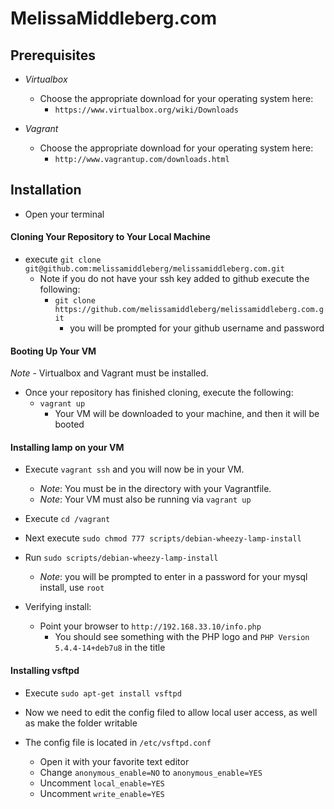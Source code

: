 # MelissaMiddleberg.com

## Prerequisites

  + *Virtualbox*
    + Choose the appropriate download for your operating system here:
      + `https://www.virtualbox.org/wiki/Downloads`

  + *Vagrant*
    + Choose the appropriate download for your operating system here:
      + `http://www.vagrantup.com/downloads.html`

## Installation

  + Open your terminal

#### Cloning Your Repository to Your Local Machine

  + execute `git clone git@github.com:melissamiddleberg/melissamiddleberg.com.git`
    + Note if you do not have your ssh key added to github execute the following:
      + `git clone https://github.com/melissamiddleberg/melissamiddleberg.com.git`
        + you will be prompted for your github username and password

#### Booting Up Your VM

*Note* - Virtualbox and Vagrant must be installed.

  + Once your repository has finished cloning, execute the following:
    + `vagrant up`
      + Your VM will be downloaded to your machine, and then it will be booted

#### Installing lamp on your VM

  + Execute `vagrant ssh` and you will now be in your VM.
    + *Note*: You must be in the directory with your Vagrantfile.
    + *Note*: Your VM must also be running via `vagrant up`

  + Execute `cd /vagrant`
  + Next execute `sudo chmod 777 scripts/debian-wheezy-lamp-install`
  + Run `sudo scripts/debian-wheezy-lamp-install`
    + *Note*: you will be prompted to enter in a password for your mysql install, use `root`
  + Verifying install:
    + Point your browser to `http://192.168.33.10/info.php`
      + You should see something with the PHP logo and `PHP Version 5.4.4-14+deb7u8` in the title

#### Installing vsftpd

  + Execute `sudo apt-get install vsftpd`

  + Now we need to edit the config filed to allow local user access, as well as make the folder writable

  + The config file is located in `/etc/vsftpd.conf`
    + Open it with your favorite text editor
    + Change `anonymous_enable=NO` to `anonymous_enable=YES`
    + Uncomment `local_enable=YES`
    + Uncomment `write_enable=YES`
